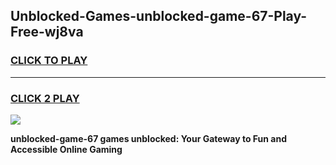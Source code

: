 
## Unblocked-Games-unblocked-game-67-Play-Free-wj8va
<h3>
<a href="https://premium76.site?title=unblocked-game-67&ref=23A">CLICK TO PLAY</a></h3>
<hr>

<h3>
<a href="https://premium76.site?title=unblocked-game-67&ref=23A">CLICK 2 PLAY</a>
  
</h3>

<a href="https://premium76.site?title=unblocked-game-67&ref=23A"><img src="https://clearcache.store/games.png"></a>


**unblocked-game-67 games unblocked: Your Gateway to Fun and Accessible Online Gaming**
